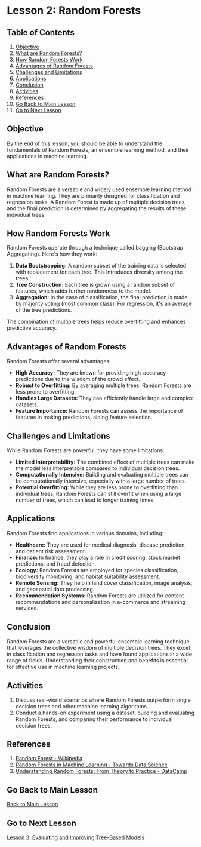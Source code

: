 # Lesson 2: Random Forests

## Table of Contents
1. [Objective](#objective)
2. [What are Random Forests?](#what-are-random-forests)
3. [How Random Forests Work](#how-random-forests-work)
4. [Advantages of Random Forests](#advantages-of-random-forests)
5. [Challenges and Limitations](#challenges-and-limitations)
6. [Applications](#applications)
7. [Conclusion](#conclusion)
8. [Activities](#activities)
9. [References](#references)
10. [Go Back to Main Lesson](#main-lesson)
11. [Go to Next Lesson](#lesson-3)

<a name="objective"></a>
## Objective
By the end of this lesson, you should be able to understand the fundamentals of Random Forests, an ensemble learning method, and their applications in machine learning.

<a name="what-are-random-forests"></a>
## What are Random Forests?
Random Forests are a versatile and widely used ensemble learning method in machine learning. They are primarily designed for classification and regression tasks. A Random Forest is made up of multiple decision trees, and the final prediction is determined by aggregating the results of these individual trees.

<a name="how-random-forests-work"></a>
## How Random Forests Work
Random Forests operate through a technique called bagging (Bootstrap Aggregating). Here's how they work:
1. **Data Bootstrapping:** A random subset of the training data is selected with replacement for each tree. This introduces diversity among the trees.
2. **Tree Construction:** Each tree is grown using a random subset of features, which adds further randomness to the model.
3. **Aggregation:** In the case of classification, the final prediction is made by majority voting (most common class). For regression, it's an average of the tree predictions.

The combination of multiple trees helps reduce overfitting and enhances predictive accuracy.

<a name="advantages-of-random-forests"></a>
## Advantages of Random Forests
Random Forests offer several advantages:
- **High Accuracy:** They are known for providing high-accuracy predictions due to the wisdom of the crowd effect.
- **Robust to Overfitting:** By averaging multiple trees, Random Forests are less prone to overfitting.
- **Handles Large Datasets:** They can efficiently handle large and complex datasets.
- **Feature Importance:** Random Forests can assess the importance of features in making predictions, aiding feature selection.

<a name="challenges-and-limitations"></a>
## Challenges and Limitations
While Random Forests are powerful, they have some limitations:
- **Limited Interpretability:** The combined effect of multiple trees can make the model less interpretable compared to individual decision trees.
- **Computationally Intensive:** Building and evaluating multiple trees can be computationally intensive, especially with a large number of trees.
- **Potential Overfitting:** While they are less prone to overfitting than individual trees, Random Forests can still overfit when using a large number of trees, which can lead to longer training times.

<a name="applications"></a>
## Applications
Random Forests find applications in various domains, including:
- **Healthcare:** They are used for medical diagnosis, disease prediction, and patient risk assessment.
- **Finance:** In finance, they play a role in credit scoring, stock market predictions, and fraud detection.
- **Ecology:** Random Forests are employed for species classification, biodiversity monitoring, and habitat suitability assessment.
- **Remote Sensing:** They help in land cover classification, image analysis, and geospatial data processing.
- **Recommendation Systems:** Random Forests are utilized for content recommendations and personalization in e-commerce and streaming services.

<a name="conclusion"></a>
## Conclusion
Random Forests are a versatile and powerful ensemble learning technique that leverages the collective wisdom of multiple decision trees. They excel in classification and regression tasks and have found applications in a wide range of fields. Understanding their construction and benefits is essential for effective use in machine learning projects.

<a name="activities"></a>
## Activities
1. Discuss real-world scenarios where Random Forests outperform single decision trees and other machine learning algorithms.
2. Conduct a hands-on experiment using a dataset, building and evaluating Random Forests, and comparing their performance to individual decision trees.

<a name="references"></a>
## References
1. [Random Forest - Wikipedia](https://en.wikipedia.org/wiki/Random_forest)
2. [Random Forests in Machine Learning - Towards Data Science](https://towardsdatascience.com/random-forests-in-machine-learning-7d0cb8f6073)
3. [Understanding Random Forests: From Theory to Practice - DataCamp](https://www.datacamp.com/community/tutorials/random-forests-classifier-python)

<a name="main-lesson"></a>
## Go Back to Main Lesson
[Back to Main Lesson](../main_lesson.md)

<a name="lesson-3"></a>
## Go to Next Lesson
[Lesson 3: Evaluating and Improving Tree-Based Models](lesson3.md)
